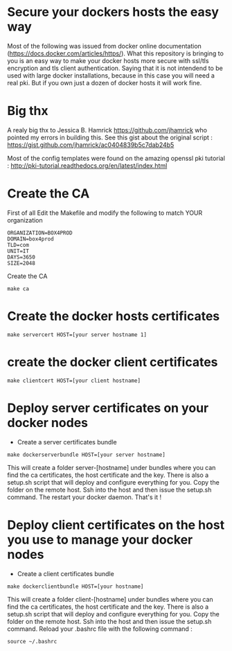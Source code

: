 # Secure your dockers hosts the easy way

Most of the following was issued from docker online documentation (https://docs.docker.com/articles/https/). What this repository is bringing to you is an easy way to make your docker hosts more secure with ssl/tls encryption and tls client authentication. Saying that it is not intendend to be used with large docker installations, because in this case you will need a real pki. But if you own just a dozen of docker hosts it will work fine. 

# Big thx

A realy big thx to Jessica B. Hamrick https://github.com/jhamrick who pointed my errors in building this. See this gist about the original script : https://gist.github.com/jhamrick/ac0404839b5c7dab24b5

Most of the config templates were found on the amazing  openssl pki tutorial : http://pki-tutorial.readthedocs.org/en/latest/index.html

# Create the CA

First of all Edit the Makefile and modify the following to match YOUR organization

```
ORGANIZATION=BOX4PROD
DOMAIN=box4prod
TLD=com
UNIT=IT
DAYS=3650
SIZE=2048
```

Create the CA

```
make ca
```

# Create the docker hosts certificates

```
make servercert HOST=[your server hostname 1]
```

# create the docker client certificates

```
make clientcert HOST=[your client hostname]
```

# Deploy server certificates on your docker nodes

- Create a server certificates bundle 

```
make dockerserverbundle HOST=[your server hostname]
```

This will create a folder server-[hostname] under bundles where you can find the ca certificates, the host certificate and the key. There is also a setup.sh script that will deploy and configure everything for you. Copy the folder on the remote host. Ssh into the host and then issue the setup.sh command. The restart your docker daemon. That's it !


# Deploy client certificates on the host you use to manage your docker nodes

- Create a client certificates bundle 

```
make dockerclientbundle HOST=[your hostname]
```

This will create a folder client-[hostname] under bundles where you can find the ca certificates, the host certificate and the key. There is also a setup.sh script that will deploy and configure everything for you. Copy the folder on the remote host. Ssh into the host and then issue the setup.sh command. Reload your .bashrc file with the following command :

```
source ~/.bashrc
```